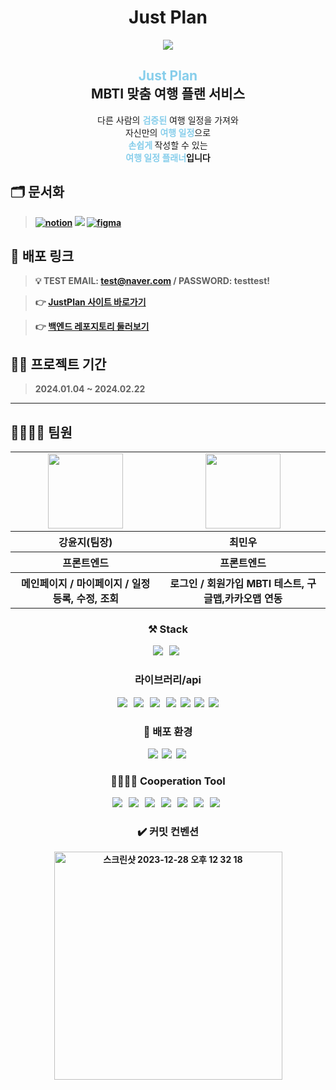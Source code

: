 <div align = "middle">
<h1>Just Plan</h1>
</div>

<div align="center"><img src="https://github.com/Break-it-all/frontend/assets/83001865/19b92afd-044e-4ca4-abcd-58410943ae36"></div>

<div align="center">
  <h2><font color="skyblue">Just Plan</font><br/>MBTI 맞춤 여행 플랜 서비스</h2>
  
  <p>다른 사람의 <b><font color="skyblue">검증된</font></b> 여행 일정을 가져와<br/>자신만의  <b><font color="skyblue">여행 일정</font></b>으로<br/><b><font color="skyblue">손쉽게 </b> </font>작성할 수 있는<br/><b><font color="skyblue">여행 일정 플래너</font>입니다</p>

</div>

## 🗂️ 문서화

> <a href="https://www.notion.so/goorm/JYP-673fd63317c34a19ab2dd97ebf6093b6?pvs=4"><img alt="notion" src ="https://img.shields.io/badge/notion-skyblue.svg?&style=for-the-badge&logo=notion&logoColor=black"/></a> <a href="https://linear.app/just-plan/team/JUS/active"><img src="https://img.shields.io/badge/Linear-5E6AD2?style=for-the-badge&logo=Linear&logoColor=white"></a> <a href="https://www.figma.com/file/QRL3X3K678N6QuxgRZbFGG/Just-Plan-%ED%94%BC%EA%B7%B8%EB%A7%88?type=design&mode=design&t=13MxI9smGkyjXnRS-0"><img alt="figma" src ="https://img.shields.io/badge/figma-pink.svg?&style=for-the-badge&logo=figma&logoColor=black"/></a>

## 📎 배포 링크

> 💡 TEST EMAIL: test@naver.com / PASSWORD: testtest!

> 👉 [JustPlan 사이트 바로가기](https://justplan.site/)

> 👉 [백엔드 레포지토리 둘러보기](https://github.com/Just-Plan/backend)

## 👩‍💻 프로젝트 기간

> 2024.01.04 ~ 2024.02.22

<hr/>

## 👨‍👩‍👧‍👦 팀원

<div align="center">

<table>
   <tr>
    <td align="center">
      <a href="https://github.com/dbswl701">
        <img src="https://avatars.githubusercontent.com/u/73208914?v=4" width="120px" height="120px"/>
      </a>
    </td>
    <td align="center">
      <a href="https://github.com/choiminwoo98">
        <img src="https://avatars.githubusercontent.com/u/61531483?v=4" width="120px" height="120px"/>
      </a> 
    </td>
  </tr>
  <tr>
    <th>
      강윤지(팀장)
    </th>
    <th>
      최민우
    </th>
  </tr>
  <tr>
    <th>
      프론트엔드
    </th>
    <th>
      프론트엔드
    </th>
  </tr>
    <tr>
    <th>
      메인페이지 /
      마이페이지 /
      일정 등록, 수정, 조회
    </th>
    <th>
      로그인 / 회원가입
      MBTI 테스트,
      구글맵,카카오맵 연동
    </th>
  </tr>
</table>

### ⚒️ Stack

<img src="https://img.shields.io/badge/Next.js-000000?style=for-the-badge&logo=Next.js&logoColor=white"> &nbsp;
<img src="https://img.shields.io/badge/Typescript-3178C6?style=for-the-badge&logo=Typescript&logoColor=white"> &nbsp;

### 라이브러리/api

<img src="https://img.shields.io/badge/React Query-FF4154?style=for-the-badge&logo=ReactQuery&logoColor=white"> &nbsp;
<img src="https://img.shields.io/badge/Jotai-gray?style=for-the-badge&&logoColor=white"> &nbsp;
<img src="https://img.shields.io/badge/React Hook Form-EC5990?style=for-the-badge&logo=ReactHookForm&logoColor=white"> &nbsp;
<img src="https://img.shields.io/badge/Tailwind_CSS-38B2AC?style=for-the-badge&logo=Tailwind%20CSS&logoColor=white">&nbsp;
<img src="https://img.shields.io/badge/hello_pangea/dnd-00C4CC?style=for-the-badge&20CSS&logoColor=white">&nbsp;
<img src="https://img.shields.io/badge/Google_Maps-4285F4?style=for-the-badge&logo=Google%20Maps&logoColor=white">&nbsp;
<img src="https://img.shields.io/badge/Kakao_Maps-FEE500?style=for-the-badge&logo=Kakao&logoColor=black">

### 💫 배포 환경

<div>
<img src="https://img.shields.io/badge/nginx-009639?style=for-the-badge&logo=nginx&logoColor=white">&nbsp;
<img src="https://img.shields.io/badge/amazonec2-FF9900?style=for-the-badge&logo=amazonec2&logoColor=white">&nbsp;
<img src="https://img.shields.io/badge/docker-2496ED?style=for-the-badge&logo=docker&logoColor=white">&nbsp;

### 👨‍👩‍👧‍👦 Cooperation Tool

<img src="https://img.shields.io/badge/Prettier-F7B93E?style=for-the-badge&logo=Prettier&logoColor=white"> &nbsp;
<img src="https://img.shields.io/badge/ESLint-4B32C3?style=for-the-badge&logo=ESLint&logoColor=white"> &nbsp;
<img src="https://img.shields.io/badge/Visual Studio Code-007ACC?style=for-the-badge&logo=VisualStudioCode&logoColor=white"> &nbsp;
<img src="https://img.shields.io/badge/git-F05032?style=for-the-badge&logo=git&logoColor=white"> &nbsp;
<img src="https://img.shields.io/badge/github-181717?style=for-the-badge&logo=github&logoColor=white"> &nbsp;
<img src="https://img.shields.io/badge/github action-2088ff?style=for-the-badge&logo=githubActions&logoColor=white"> &nbsp;
<img src="https://img.shields.io/badge/Slack-4A154B?style=for-the-badge&logo=Slack&logoColor=white"> &nbsp;

### ✔️ 커밋 컨벤션

<img width="365" alt="스크린샷 2023-12-28 오후 12 32 18" src="https://github.com/FluffySnowTeam/IDEARLY-FE/assets/123868471/8efd0c9a-fc50-454e-85ba-5d10b2fabbc9">
